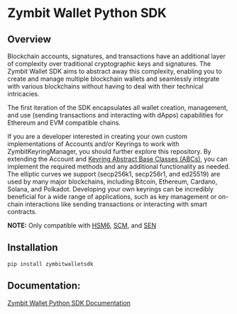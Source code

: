 # Zymbit Wallet Python SDK

## Overview

Blockchain accounts, signatures, and transactions have an additional layer of complexity over traditional cryptographic keys and signatures. The Zymbit Wallet SDK aims to abstract away this complexity, enabling you to create and manage multiple blockchain wallets and seamlessly integrate with various blockchains without having to deal with their technical intricacies. 

The first iteration of the SDK encapsulates all wallet creation, management, and use (sending transactions and interacting with dApps) capabilities for Ethereum and EVM compatible chains.

If you are a developer interested in creating your own custom implementations of Accounts and/or Keyrings to work with ZymbitKeyringManager, you should further explore this repository. By extending the Account and [Keyring Abstract Base Classes (ABCs)](https://docs.python.org/3/library/abc.html), you can implement the required methods and any additional functionality as needed. The elliptic curves we support (secp256k1, secp256r1, and ed25519) are used by many major blockchains, including Bitcoin, Ethereum, Cardano, Solana, and Polkadot. Developing your own keyrings can be incredibly beneficial for a wide range of applications, such as key management or on-chain interactions like sending transactions or interacting with smart contracts.

**NOTE:** Only compatible with [HSM6](https://www.zymbit.com/hsm6/), [SCM](https://www.zymbit.com/scm/), and [SEN](https://www.zymbit.com/secure-compute-node/)

## Installation

```
pip install zymbitwalletsdk
```

## Documentation:

[Zymbit Wallet Python SDK Documentation](https://docs.zymbit.com/zymbit-wallet-sdk/zymbit-wallet-python-sdk/)

